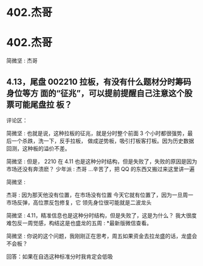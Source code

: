 # 402.杰哥

# 402.杰哥

简微坚 : 杰哥

## 4.13，尾盘 002210 拉板，有没有什么题材分时筹码身位等方 面的“征兆”，可以提前提醒自己注意这个股票可能尾盘拉 板？

评论区：

简微坚 : 也就是说，这种拉板的征兆，就是分时整个前面 3 个小时都很强势，最后一个杀跌，洗一下，反手拉板， 做成逆势板，吸引打板客打板。因为历史数据回测，这种板的溢价不差。

简微坚 : 但是， 2210 在 4.11 也是这种分时结构，但是失败了，失败的原因是因为市场还没有奔溃麽？ 少年派 : 杰哥 …辛苦了，把 QQ 的东西又搬过来这里讲一遍

简微坚 :

杰哥 : 因为那天他没有位置，在市场没有位置 今天它就有位置了，因为一旦周一市场反弹，高位票反包修复，它 领先身位很可能就是二波龙头

简微坚 : 4.11，精准信息也是这种分时结构，但是失败了，这是为什么？ 我大很度难包反一周觉感，构结这是也盛龙的五周 : *最新版微信查看。

简微坚 : 你说的这个问题，我刚刚正在思考，周五如果资金去拉龙盛的话，龙盛会不会板？

回答：如果在自选这种标准分时我肯定会低吸